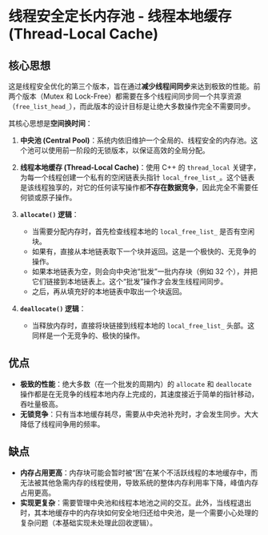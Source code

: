 # 线程安全定长内存池 - 线程本地缓存 (Thread-Local Cache)

## 核心思想

这是线程安全优化的第三个版本，旨在通过**减少线程间同步**来达到极致的性能。前两个版本（Mutex 和 Lock-Free）都需要在多个线程间同步同一个共享资源（`free_list_head_`），而此版本的设计目标是让绝大多数操作完全不需要同步。

其核心思想是**空间换时间**：

1.  **中央池 (Central Pool)**：系统内依旧维护一个全局的、线程安全的内存池。这个池可以使用前一阶段的无锁版本，以保证高效的全局分配。

2.  **线程本地缓存 (Thread-Local Cache)**：使用 C++ 的 `thread_local` 关键字，为每一个线程创建一个私有的空闲链表头指针 `local_free_list_`。这个链表是该线程独享的，对它的任何读写操作都**不存在数据竞争**，因此完全不需要任何锁或原子操作。

3.  **`allocate()` 逻辑**：
    *   当需要分配内存时，首先检查线程本地的 `local_free_list_` 是否有空闲块。
    *   如果有，直接从本地链表取下一个块并返回。这是一个极快的、无竞争的操作。
    *   如果本地链表为空，则会向中央池“批发”一批内存块（例如 32 个），并把它们链接到本地链表上。这个“批发”操作才会发生线程间同步。
    *   之后，再从填充好的本地链表中取出一个块返回。

4.  **`deallocate()` 逻辑**：
    *   当释放内存时，直接将块链接到线程本地的 `local_free_list_` 头部。这同样是一个无竞争的、极快的操作。

## 优点

*   **极致的性能**：绝大多数（在一个批发的周期内）的 `allocate` 和 `deallocate` 操作都是在无竞争的线程本地内存上完成的，其速度接近于简单的指针移动，吞吐量极高。
*   **无锁竞争**：只有当本地缓存耗尽，需要从中央池补充时，才会发生同步。大大降低了线程间争用的频率。

## 缺点

*   **内存占用更高**：内存块可能会暂时被“困”在某个不活跃线程的本地缓存中，而无法被其他急需内存的线程使用，导致系统的整体内存利用率下降，峰值内存占用更高。
*   **实现更复杂**：需要管理中央池和线程本地池之间的交互。此外，当线程退出时，其本地缓存中的内存块如何安全地归还给中央池，是一个需要小心处理的复杂问题（本基础实现未处理此回收逻辑）。
